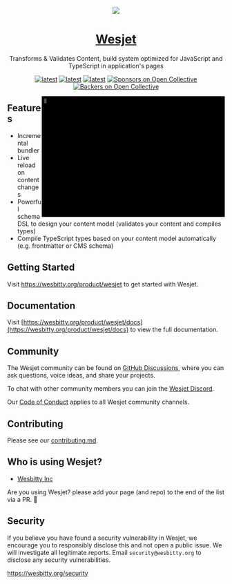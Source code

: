 <p align="center">
  <a href="https://wesbitty.org/product/wesjet">
    <picture>
      <source media="(prefers-color-scheme: dark)" srcset="https://res.cloudinary.com/wesbitty/image/upload/v1681349717/brand/logo.png">
      <img src="https://res.cloudinary.com/wesbitty/image/upload/v1681349717/brand/logo.png" height="120">
    </picture>
    <h1 align="center">Wesjet</h1>
  </a>
<p align="center">Transforms & Validates Content, build system optimized for JavaScript and TypeScript in application's pages</p>
</p>

<p align="center">
 <a href="https://www.npmjs.com/wesjet" title="latest"><img alt="latest" src="https://img.shields.io/npm/v/wesjet/latest?style=for-the-badge&logo=wesjet&logoColor=ffffff&color=66BF3C" /></a>
 <a href="https://github.com/wesbitty/wesjet/blob/master/README.md" title="latest"><img alt="latest" src="https://img.shields.io/github/license/wesbitty/wesjet?style=for-the-badge&logo=wesjet&logoColor=ffffff&color=66BF3C" /></a>
  <a href="https://github.com/wesbitty/wesbitty/discussions/3" title="latest"><img alt="latest" src="https://img.shields.io/badge/community-join-4BC424.svg?style=for-the-badge&logo=Wesbitty&logoColor=ffffff&color=66BF3C" /></a>
<a href="#sponsors"><img src="https://opencollective.com/wesbitty/sponsors/badge.svg?style=for-the-badge&logo=Wesbitty&logoColor=ffffff&color=66BF3C" alt="Sponsors on Open Collective" /></a>
<a href="#backers"><img src="https://opencollective.com/wesbitty/backers/badge.svg?style=for-the-badge&logo=Wesbitty&logoColor=ffffff&color=66BF3C" alt="Backers on Open Collective" /></a>
</p>

<img align="right" src="./assets/docs.svg?raw=true" height="280">

## Features

- Incremental bundler
- Live reload on content changes
- Powerful schema DSL to design your content model (validates your content and compiles types)
- Compile TypeScript types based on your content model automatically (e.g. frontmatter or CMS schema)

## Getting Started

Visit <a aria-label="wesjet learn" href="https://wesbitty.org/product/wesjet">https://wesbitty.org/product/wesjet</a> to get started with Wesjet.

## Documentation

Visit [https://wesbitty.org/product/wesjet/docs](https://wesbitty.org/product/wesjet/docs) to view the full documentation.

## Community

The Wesjet community can be found on [GitHub Discussions](https://github.com/wesbitty/wesjet/discussions), where you can ask questions, voice ideas, and share your projects.

To chat with other community members you can join the [Wesjet Discord](https://wesbitty.org/discord).

Our [Code of Conduct](https://github.com/wesbitty/wesjet/blob/automated/CODE_OF_CONDUCT.md) applies to all Wesjet community channels.

## Contributing

Please see our [contributing.md](/contributing.md).

## Who is using Wesjet?

- [Wesbitty Inc](https://wesbitty.org)

Are you using Wesjet? please add your page (and repo) to the end of the list via a PR. 🙏

## Security

If you believe you have found a security vulnerability in Wesjet, we encourage you to responsibly disclose this and not open a public issue. We will investigate all legitimate reports. Email `security@wesbitty.org` to disclose any security vulnerabilities.

https://wesbitty.org/security
